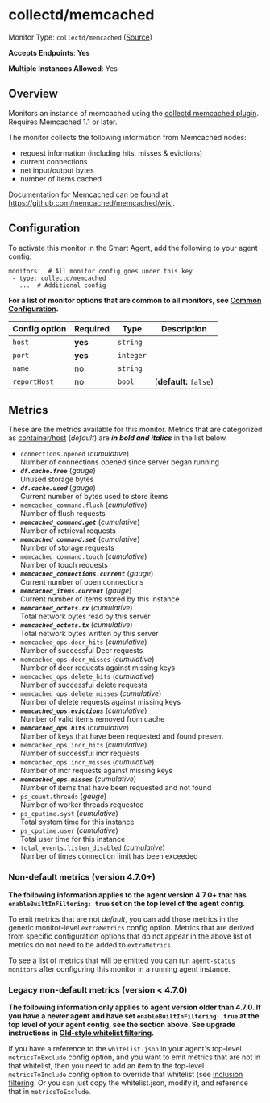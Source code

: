 <!--- GENERATED BY gomplate from scripts/docs/templates/monitor-page.md.tmpl --->

# collectd/memcached

Monitor Type: `collectd/memcached` ([Source](https://github.com/signalfx/signalfx-agent/tree/master/internal/monitors/collectd/memcached))

**Accepts Endpoints**: **Yes**

**Multiple Instances Allowed**: Yes

## Overview

Monitors an instance of memcached using the [collectd memcached
plugin](https://collectd.org/wiki/index.php/Plugin:memcached).  Requires
Memcached 1.1 or later.

The monitor collects the following information from Memcached nodes:

* request information (including hits, misses & evictions)
* current connections
* net input/output bytes
* number of items cached

Documentation for Memcached can be found at https://github.com/memcached/memcached/wiki.


## Configuration

To activate this monitor in the Smart Agent, add the following to your
agent config:

```
monitors:  # All monitor config goes under this key
 - type: collectd/memcached
   ...  # Additional config
```

**For a list of monitor options that are common to all monitors, see [Common
Configuration](../monitor-config.md#common-configuration).**


| Config option | Required | Type | Description |
| --- | --- | --- | --- |
| `host` | **yes** | `string` |  |
| `port` | **yes** | `integer` |  |
| `name` | no | `string` |  |
| `reportHost` | no | `bool` |  (**default:** `false`) |


## Metrics

These are the metrics available for this monitor.
Metrics that are categorized as
[container/host](https://docs.signalfx.com/en/latest/admin-guide/usage.html#about-custom-bundled-and-high-resolution-metrics)
(*default*) are ***in bold and italics*** in the list below.


 - `connections.opened` (*cumulative*)<br>    Number of connections opened since server began running
 - ***`df.cache.free`*** (*gauge*)<br>    Unused storage bytes
 - ***`df.cache.used`*** (*gauge*)<br>    Current number of bytes used to store items
 - `memcached_command.flush` (*cumulative*)<br>    Number of flush requests
 - ***`memcached_command.get`*** (*cumulative*)<br>    Number of retrieval requests
 - ***`memcached_command.set`*** (*cumulative*)<br>    Number of storage requests
 - `memcached_command.touch` (*cumulative*)<br>    Number of touch requests
 - ***`memcached_connections.current`*** (*gauge*)<br>    Current number of open connections
 - ***`memcached_items.current`*** (*gauge*)<br>    Current number of items stored by this instance
 - ***`memcached_octets.rx`*** (*cumulative*)<br>    Total network bytes read by this server
 - ***`memcached_octets.tx`*** (*cumulative*)<br>    Total network bytes written by this server
 - `memcached_ops.decr_hits` (*cumulative*)<br>    Number of successful Decr requests
 - `memcached_ops.decr_misses` (*cumulative*)<br>    Number of decr requests against missing keys
 - `memcached_ops.delete_hits` (*cumulative*)<br>    Number of successful delete requests
 - `memcached_ops.delete_misses` (*cumulative*)<br>    Number of delete requests against missing keys
 - ***`memcached_ops.evictions`*** (*cumulative*)<br>    Number of valid items removed from cache
 - ***`memcached_ops.hits`*** (*cumulative*)<br>    Number of keys that have been requested and found present
 - `memcached_ops.incr_hits` (*cumulative*)<br>    Number of successful incr requests
 - `memcached_ops.incr_misses` (*cumulative*)<br>    Number of incr requests against missing keys
 - ***`memcached_ops.misses`*** (*cumulative*)<br>    Number of items that have been requested and not found
 - `ps_count.threads` (*gauge*)<br>    Number of worker threads requested
 - `ps_cputime.syst` (*cumulative*)<br>    Total system time for this instance
 - `ps_cputime.user` (*cumulative*)<br>    Total user time for this instance
 - `total_events.listen_disabled` (*cumulative*)<br>    Number of times connection limit has been exceeded

### Non-default metrics (version 4.7.0+)

**The following information applies to the agent version 4.7.0+ that has
`enableBuiltInFiltering: true` set on the top level of the agent config.**

To emit metrics that are not _default_, you can add those metrics in the
generic monitor-level `extraMetrics` config option.  Metrics that are derived
from specific configuration options that do not appear in the above list of
metrics do not need to be added to `extraMetrics`.

To see a list of metrics that will be emitted you can run `agent-status
monitors` after configuring this monitor in a running agent instance.

### Legacy non-default metrics (version < 4.7.0)

**The following information only applies to agent version older than 4.7.0. If
you have a newer agent and have set `enableBuiltInFiltering: true` at the top
level of your agent config, see the section above. See upgrade instructions in
[Old-style whitelist filtering](../legacy-filtering.md#old-style-whitelist-filtering).**

If you have a reference to the `whitelist.json` in your agent's top-level
`metricsToExclude` config option, and you want to emit metrics that are not in
that whitelist, then you need to add an item to the top-level
`metricsToInclude` config option to override that whitelist (see [Inclusion
filtering](../legacy-filtering.md#inclusion-filtering).  Or you can just
copy the whitelist.json, modify it, and reference that in `metricsToExclude`.



